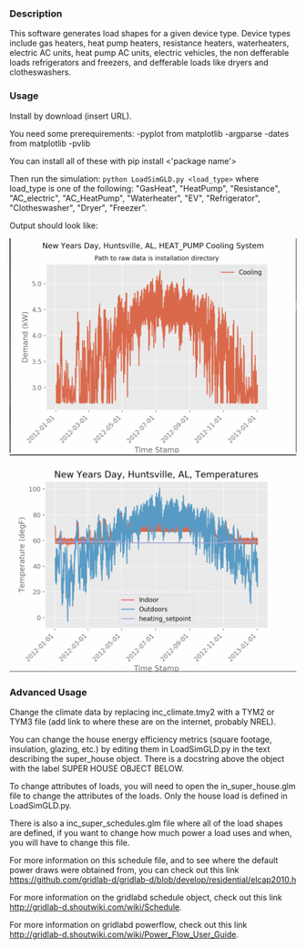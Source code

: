### Description

This software generates load shapes for a given device type. Device types include gas heaters, heat pump heaters, resistance heaters, waterheaters, electric AC units, heat pump AC units, electric vehicles, the non defferable loads refrigerators and freezers, and defferable loads like dryers and clotheswashers. 

### Usage

Install by download (insert URL).

You need some prerequirements:
-pyplot from matplotlib
-argparse
-dates from matplotlib
-pvlib

You can install all of these with pip install <'package name'>

Then run the simulation: `python LoadSimGLD.py <load_type>` where load_type is one of the following: "GasHeat", "HeatPump", "Resistance", "AC_electric", "AC_HeatPump", "Waterheater", "EV", "Refrigerator",  "Clotheswasher", "Dryer", "Freezer".

Output should look like:

![](out_power_chart1.png)
![](out_temp_chart.png)

### Advanced Usage

Change the climate data by replacing inc_climate.tmy2 with a TYM2 or TYM3 file (add link to where these are on the internet, probably NREL). 

You can change the house energy efficiency metrics (square footage, insulation, glazing, etc.) by editing them in LoadSimGLD.py in the text describing the super_house object. There is a docstring above the object with the label SUPER HOUSE OBJECT BELOW.

To change attributes of loads, you will need to open the in_super_house.glm file to change the attributes of the loads. Only the house load is defined in LoadSimGLD.py. 

There is also a inc_super_schedules.glm file where all of the load shapes are defined, if you want to change how much power a load uses and when, you will have to change this file. 

For more information on this schedule file, and to see where the default power draws were obtained from, you can check out this link https://github.com/gridlab-d/gridlab-d/blob/develop/residential/elcap2010.h

For more information on the gridlabd schedule object, check out this link http://gridlab-d.shoutwiki.com/wiki/Schedule.

For more information on gridlabd powerflow, check out this link http://gridlab-d.shoutwiki.com/wiki/Power_Flow_User_Guide.
